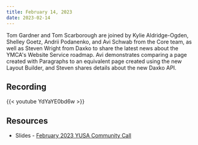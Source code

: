 ```yaml
---
title: February 14, 2023
date: 2023-02-14
---
```


Tom Gardner and Tom Scarborough are joined by Kylie Aldridge-Ogden, Shelley Goetz, Andrii Podanenko, and Avi Schwab from the Core team, as well as Steven Wright from Daxko to share the latest news about the YMCA's Website Service roadmap. Avi demonstrates comparing a page created with Paragraphs to an equivalent page created using the new Layout Builder, and Steven shares details about the new Daxko API.

## Recording

{{< youtube YdYaYE0bd6w >}}

## Resources

- Slides - [February 2023 YUSA Community Call](</monthly-calls/decks/2023-02 YUSA Community Call.pdf>)
